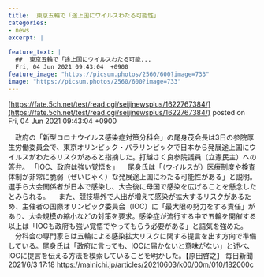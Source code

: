 ```yaml
---
title:  東京五輪で「途上国にウイルスわたる可能性」  
categories:
- news
excerpt: |
  
feature_text: |
  ##  東京五輪で「途上国にウイルスわたる可能...
  Fri, 04 Jun 2021 09:43:04  +0900
feature_image: "https://picsum.photos/2560/600?image=733"
image: "https://picsum.photos/2560/600?image=733"
---
```


[https://fate.5ch.net/test/read.cgi/seijinewsplus/1622767384/](https://fate.5ch.net/test/read.cgi/seijinewsplus/1622767384/)
posted on Fri, 04 Jun 2021 09:43:04  +0900

<!--more-->

　政府の「新型コロナウイルス感染症対策分科会」の尾身茂会長は3日の参院厚生労働委員会で、東京オリンピック・パラリンピックで日本から発展途上国にウイルスがわたるリスクがあると指摘した。打越さく良参院議員（立憲民主）への答弁。 「IOC、政府は強い覚悟を」 　尾身氏は「（ウイルスが）医療制度や検査体制が非常に脆弱（ぜいじゃく）な発展途上国にわたる可能性がある」と説明。選手ら大会関係者が日本で感染し、大会後に母国で感染を広げることを懸念したとみられる。 　また、競技場外で人出が増えて感染が拡大するリスクがあるため、主催者の国際オリンピック委員会（IOC）に「最大限の努力をする責任」があり、大会規模の縮小などの対策を要求。感染症が流行する中で五輪を開催する以上は「IOCも政府も強い覚悟でやってもらう必要がある」と語気を強めた。 　分科会の専門家らは五輪による感染拡大リスクに関する提言を出す方向で準備している。尾身氏は「政府に言っても、IOCに届かないと意味がない」と述べ、IOCに提言を伝える方法を模索していることを明かした。【原田啓之】 毎日新聞 2021/6/3 17:18 https://mainichi.jp/articles/20210603/k00/00m/010/182000c
